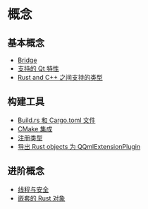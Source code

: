 <!--
SPDX-FileCopyrightText: 2021 Klarälvdalens Datakonsult AB, a KDAB Group company <info@kdab.com>
SPDX-FileContributor: Andrew Hayzen <andrew.hayzen@kdab.com>

SPDX-License-Identifier: MIT OR Apache-2.0
-->

# 概念

##  基本概念

  * [Bridge](./bridge.md)
  * [支持的 Qt 特性](./qt.md)
  * [Rust and C++ 之间支持的类型](./types.md)

## 构建工具

  * [Build.rs 和 Cargo.toml 文件](./build_rs_and_cargo.md)
  * [CMake 集成](./cmake.md)
  * [注册类型](./register_types.md)
  * [导出 Rust objects 为 QQmlExtensionPlugin](./qqmlextensionplugin.md)

## 进阶概念

  * [线程与安全](./threading.md)
  * [嵌套的 Rust 对象](./nested_objects.md)
